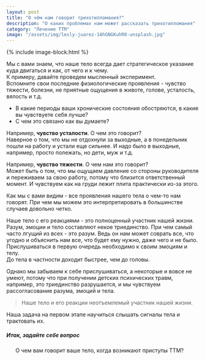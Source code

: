 ```yaml
---
layout: post
title: "О чём нам говорит трихотилломания?"
description: "О каких проблемах нам может рассказать трихотилломания"
category: "Лечение ТТМ"
image: "/assets/img/lesly-juarez-1AhGNGKuhR0-unsplash.jpg"
---
```


{% include image-block.html %}

Мы с вами знаем, что наше тело всегда дает стратегическое указание куда двигаться и как, от чего и к чему.  
К примеру, давайте проведем мысленный эксперимент.  
Вспомните свои последние физиологические проявления - чувство тяжести, болезни, не приятные ощущения в животе, 
голове, усталость, вялость и т.д.  
- В какие периоды ваши хронические состояния обостряются, в какие вы чувствуете себя лучше?  
- С чем это связано как вы думаете?  

Например, **чувство усталости**. О чем это говорит?  
Наверное о том, что мы не отдохнули за выходные, а в понедельник пошли на работу и устали еще сильнее. 
И надо было в выходные, например, просто полежать, но дети, муж и т.д.

Например, **чувство тяжести**. О чем нам это говорит?  
Может быть о том, что мы ощущаем давление со стороны руководителя и переживаем за свою работу, 
потому что близится ответственный момент. И чувствуем как на груди лежит плита практически из-за этого.  

Как мы с вами видим - все проявления нашего тела о чем-то нам говорят. При чем мы можем это 
интерпретировать в большинстве случаев довольно четко.  

Наше тело с его реакциями - это полноценный участник нашей жизни. Разум, эмоции и тело составляют 
некое триединство. При чем самый часто лгущий из всех - это разум. Ведь он нам может соврать все, 
что угодно и объяснить нам все, что будет ему нужно, даже чего и не было. 
Прислушиваться в первую очередь необходимо к своим эмоциям и телу.  
До тела в частности доходит быстрее, чем до головы.  

Однако мы забываем к себе прислушиваться, а некоторые и вовсе не умеют, потому что при 
получении детских психических травм, например, это триединство разрушается, и мы чувствуем 
рассогласование разума, эмоций и тела.  

> Наше тело и его реакции неотъемлемый участник нашей жизни.

Наша задача на первом этапе научиться слышать сигналы тела и трактовать их.  

<div class="card mb-4 mt-3">
  <div class="card-header">
    <h5 class="mb-0">Итак, задайте себе вопрос</h5>
  </div>
  <div class="card-body">
    <ul class="mb-1">
        О чем вам говорит ваше тело, когда возникают приступы ТТМ?
    </ul>
  </div>
</div>